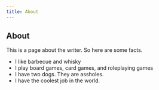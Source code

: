 ```yaml
---
title: About
---
```

## About
This is a page about the writer.
So here are some facts.
* I like barbecue and whisky
* I play board games, card games, and roleplaying games
* I have two dogs. They are assholes.
* I have the coolest job in the world.